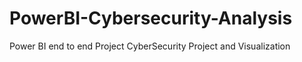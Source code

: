 # PowerBI-Cybersecurity-Analysis
Power BI end to end Project
CyberSecurity Project and Visualization
